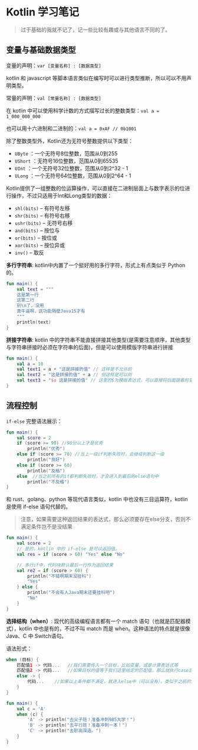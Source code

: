 # Kotlin 学习笔记

> 过于基础的我就不记了，记一些比较有趣或与其他语言不同的了。


## 变量与基础数据类型

变量的声明：`var [变量名称] : [数据类型]`

kotlin 和 javascript 等脚本语言类似在编写时可以进行类型推断，所以可以不用声明类型。

常量的声明：`val [常量名称] : [数据类型]`

在 kotlin 中可以使用科学计数的方式描写过长的整数类型：`val a = 1_000_000_000`

也可以用十六进制和二进制的：`val a = 0xAF // 0b1001`

除了整数类型外，Kotlin还为无符号整数提供以下类型：

- `UByte` ：一个无符号8位整数，范围从0到255
- `UShort` ：无符号16位整数，范围从0到65535
- `UInt` ：一个无符号32位整数，范围从0到2^32 - 1
- `ULong` ：一个无符号64位整数，范围从0到2^64 - 1

Kotlin提供了一组整数的位运算操作，可以直接在二进制层面上与数字表示的位进行操作，不过只适用于Int和Long类型的数据：

- `shl(bits)` – 有符号左移
- `shr(bits)` – 有符号右移
- `ushr(bits)` – 无符号右移
- `and(bits)` – 按位与
- `or(bits)` – 按位或
- `xor(bits)` – 按位异或
- `inv()` – 取反

__多行字符串__: kotlin中内置了一个挺好用的多行字符，形式上有点类似于 Python 的。

```kotlin
fun main() {
    val text = """
    这是第一行
    这第二行
    别\n了，没用
    真牛逼啊，这功能隔壁Java15才有
    """
    println(text)
}
```

__拼接字符串__: kotlin 中的字符串不能直接拼接其他类型(是需要注意顺序，其他类型与字符串拼接时必须在字符串的后面)，但是可以使用模版字符串进行拼接

```kotlin
fun main() {
    val a = 10
    val text1 = a + "这是拼接的值" // 这样是不允许的
    val text2 = "这是拼接的值" + a // 但这样是可以的
    val text3 = "$a 这是拼接的值" // 这里的$为模版表达式，可以直接将后面跟着的变量或表达式以字符串形式替换到这个位置
}
```

## 流程控制

`if-else` 完整语法展示：

```kotlin
fun main() {
    val score = 2
    if (score >= 90) //90分以上才是优秀
        println("优秀") 
    else if (score >= 70) //当上一级if判断失败时，会继续判断这一级
        println("良好") 
    else if (score >= 60) 
        println("及格") 
    else  //当之前所有的if都判断失败时，才会进入到最后的else语句中
        println("不及格")
}
```

和 rust、golang、python 等现代语言类似，kotlin 中也没有三目运算符，kotlin 是使用 if-else 语句代替的。

> 注意，如果需要这种返回结果的表达式，那么必须要存在else分支，否则不满足条件岂不是没结果

```kotlin
fun main() {
    val score = 2
  	// 是的，kotlin 中的 if-else 是可以返回值。
    val res = if (score > 60) "Yes" else "No"

    // 多行if中，代码块默认最后一行作为返回结果
    val re2 = if (score > 60) {
        println("不错啊期末没挂科")
        "Yes"   
    } else {
        println("不会有人Java期末还要挂科吧")
        "No"
    }
}
```

__选择结构（when）__: 现代的高级编程语言都有一个 match 语句（也就是匹配器模式），kotlin 中也是有的，不过不叫 match 而是 when。这种语法的特点就是很像Java、C 中 Switch语句。

语法形式：

```kotlin
when (目标) {
    匹配值1 -> 代码...   //我们需要传入一个目标，比如变量，或是计算表达式等
    匹配值2 -> 代码...   //如果目标的值等于我们这里给定的匹配值，那么就执行case后面的代码
    else -> {
        代码...    //如果以上条件都不满足，就进入else中（可以没有），类似于之前的if-elseif-else
    }
}

fun main() {
    val c = 'A'
    when (c) {
        'A' -> println("去尖子班！准备冲刺985大学！")
        'B' -> println("去平行班！准备冲刺一本！")
        'C' -> println("去职高深造。")
    }
}
````